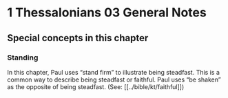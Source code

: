 # 1 Thessalonians 03 General Notes
## Special concepts in this chapter

### Standing
In this chapter, Paul uses “stand firm” to illustrate being steadfast. This is a common way to describe being steadfast or faithful. Paul uses “be shaken” as the opposite of being steadfast. (See: [[../bible/kt/faithful]])
